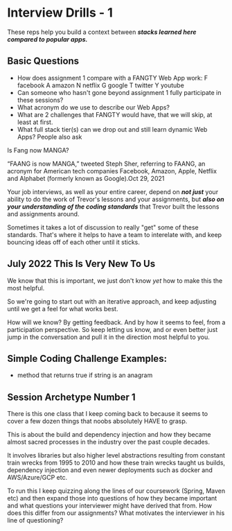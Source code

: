 # Interview Drills - 1

These reps help you build a context between _**stacks learned here compared to popular apps.**_

## Basic Questions

- How does assignment 1 compare with a FANGTY Web App work:
  F facebook
  A amazon
  N netflix
  G google
  T twitter
  Y youtube
- Can someone who hasn't gone beyond assignment 1 fully participate in these sessions?
- What acronym do we use to describe our Web Apps?
- What are 2 challenges that FANGTY would have, that we will skip, at least at first.
- What full stack tier(s) can we drop out and still learn dynamic Web Apps?
People also ask

Is Fang now MANGA?

“FAANG is now MANGA,” tweeted Steph Sher, referring to FAANG, an acronym for American tech companies Facebook, Amazon, Apple, Netflix and Alphabet (formerly known as Google).Oct 29, 2021

Your job interviews, as well as your entire career, depend on _**not just**_ your ability to do the work of Trevor's lessons and your assignments, but _**also on your understanding of the coding standards**_ that Trevor built the lessons and assignments around.

Sometimes it takes a lot of discussion to really "get" some of these standards. That's where it helps to have a team to interelate with, and keep bouncing ideas off of each other until it sticks.

## July 2022 This Is Very New To Us

We know that this is important, we just don't know _yet_ how to make this the most helpful.

So we're going to start out with an iterative approach, and keep adjusting until we get a feel for what works best.

How will we know? By getting feedback. And by how it seems to feel, from a participation perspective. So keep letting us know, and or even better just jump in the conversation and pull it in the direction most helpful to you.


    
## Simple Coding Challenge Examples:

- method that returns true if string is an anagram

## Session Archetype Number 1

There is this one class that I keep coming back to because it seems to cover a few dozen things that noobs absolutely HAVE to grasp.

This is about the build and dependency injection and how they became almost sacred processes in the industry over the past couple decades.

It involves libraries but also higher level abstractions resulting from constant train wrecks from 1995 to 2010 and how these train wrecks taught us builds, dependency injection and even newer deployments such as docker and AWS/Azure/GCP etc.

To run this I keep quizzing along the lines of our coursework (Spring, Maven etc) and then expand those into questions of how they became important and what questions your interviewer might have derived that from. How does this differ from our assignments? What motivates the interviewer in his line of questioning?
